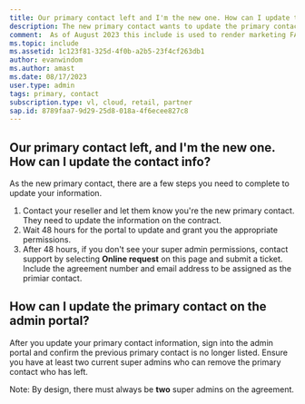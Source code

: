 ```yaml
---
title: Our primary contact left and I'm the new one. How can I update the contact info?
description: The new primary contact wants to update the primary contact or super admin role.
comment:  As of August 2023 this include is used to render marketing FAQ content for VS Subscriptions in the following portals - VSCom, Manage, and My portals. It was not used for learn.microsoft.com content at that time.  SMEs are Evan Windom and Larissa Crawford of Red Door Collaborative and Sharvari Dighe.
ms.topic: include
ms.assetid: 1c123f81-325d-4f0b-a2b5-23f4cf263db1 
author: evanwindom
ms.author: amast
ms.date: 08/17/2023
user.type: admin
tags: primary, contact
subscription.type: vl, cloud, retail, partner 
sap.id: 8789faa7-9d29-25d8-018a-4f6ecee827c8
---
```


## Our primary contact left, and I'm the new one. How can I update the contact info?

As the new primary contact, there are a few steps you need to complete to update your information.

1. Contact your reseller and let them know you're the new primary contact. They need to update the information on the contract.
2. Wait 48 hours for the portal to update and grant you the appropriate permissions.
3. After 48 hours, if you don't see your super admin permissions, contact support by selecting **Online request** on this page and submit a ticket. Include the agreement number and email address to be assigned as the primiar contact.
    
## How can I update the primary contact on the admin portal?
After you update your primary contact information, sign into the admin portal and confirm the previous primary contact is no longer listed. Ensure you have at least two current super admins who can remove the primary contact who has left.

Note: By design, there must always be **two** super admins on the agreement.